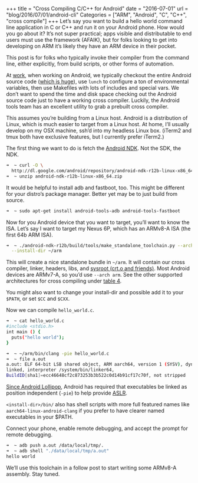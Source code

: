+++
title = "Cross Compiling C/C++ for Android"
date = "2016-07-01"
url = "blog/2016/07/01/android-cli"
Categories = ["ARM", "Android", "C", "C++", "cross compile"]
+++
Let’s say you want to build a hello world command line application in C or C++
and run it on your Android phone.  How would you go about it?  It’s not super
practical; apps visible and distributable to end users must use the framework
(AFAIK), but for folks looking to get into developing on ARM it’s likely they
have an ARM device in their pocket.

This post is for folks who typically invoke their compiler from the command
line, either explicitly, from build scripts, or other forms of automation.

At
[work](https://twitter.com/LostOracle/status/697859368226697218),
when working on Android, we typically checkout the entire Android source code
([which is huge](https://twitter.com/LostOracle/status/702569487531249664)),
use `lunch` to configure a ton of environmental variables, then use Makefiles
with lots of includes and special vars.  We don’t want to spend the time and
disk space checking out the Android source code just to have a working cross
compiler.  Luckily, the Android tools team has an excellent utility to grab a
prebuilt cross compiler.

This assumes you’re building from a Linux host.  Android is a distribution of
Linux, which is much easier to target from a Linux host.  At home, I’ll usually
develop on my OSX machine, ssh’d into my headless Linux box. (iTerm2 and tmux
both have exclusive features, but I currently prefer iTerm2.)

The first thing we want to do is fetch the
[Android NDK](https://developer.android.com/ndk/downloads/index.html).
Not the SDK, the NDK.

```sh
➜  ~ curl -O \
  http://dl.google.com/android/repository/android-ndk-r12b-linux-x86_64.zip
➜  ~ unzip android-ndk-r12b-linux-x86_64.zip
```

It would be helpful to install adb and fastboot, too.  This might be different
for your distro’s package manager.  Better yet may be to just build from
source.

```sh
➜  ~ sudo apt-get install android-tools-adb android-tools-fastboot
```

Now for you Android device that you want to target, you’ll want to know the
ISA.  Let’s say I want to target my Nexus 6P, which has an ARMv8-A ISA (the
first 64b ARM ISA).

```sh
➜  ~ ./android-ndk-r12b/build/tools/make_standalone_toolchain.py --arch arm64 \
  --install-dir ~/arm
```

This will create a nice standalone bundle in `~/arm`.  It will contain our
cross compiler, linker, headers, libs, and
[sysroot (crt.o and friends)](https://twitter.com/LostOracle/status/749297676223598592).
Most Android devices are ARMv7-A, so you’d use `--arch arm`.  See the other
supported architectures for cross compiling under
[table 4](https://developer.android.com/ndk/guides/standalone_toolchain.html#itc).


You might also want to change your install-dir and possible add it to your
`$PATH`, or set `$CC` and `$CXX`.

Now we can compile `hello_world.c`.

```sh
➜  ~ cat hello_world.c
#include <stdio.h>
int main () {
  puts("hello world");
}

➜  ~ ~/arm/bin/clang -pie hello_world.c
➜  ~ file a.out
a.out: ELF 64-bit LSB shared object, ARM aarch64, version 1 (SYSV), dynamically
linked, interpreter /system/bin/linker64,
BuildID[sha1]=ecc46648cf2c873253b3b522c0d14b91cf17c70f, not stripped
```

[Since Android Lollipop](http://stackoverflow.com/a/30547603),
Android has required that executables be linked as
position independent (`-pie`) to help provide
[ASLR](https://en.wikipedia.org/wiki/Address_space_layout_randomization#Android).


`<install-dir>/bin/` also has shell scripts with more full featured names like
`aarch64-linux-android-clang` if you prefer to have clearer named executables
in your $PATH.

Connect your phone, enable remote debugging, and accept the prompt for remote
debugging.

```sh
➜  ~ adb push a.out /data/local/tmp/.
➜  ~ adb shell "./data/local/tmp/a.out"
hello world
```

We’ll use this toolchain in a follow post to start writing some ARMv8-A
assembly.  Stay tuned.
